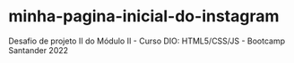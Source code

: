 # minha-pagina-inicial-do-instagram
Desafio de projeto II do Módulo II - Curso DIO: HTML5/CSS/JS - Bootcamp Santander 2022
